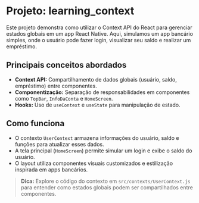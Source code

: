 # Projeto: learning_context

Este projeto demonstra como utilizar o Context API do React para gerenciar estados globais em um app React Native. Aqui, simulamos um app bancário simples, onde o usuário pode fazer login, visualizar seu saldo e realizar um empréstimo.

## Principais conceitos abordados
- **Context API:** Compartilhamento de dados globais (usuário, saldo, empréstimo) entre componentes.
- **Componentização:** Separação de responsabilidades em componentes como `TopBar`, `InfoDaConta` e `HomeScreen`.
- **Hooks:** Uso de `useContext` e `useState` para manipulação de estado.

## Como funciona
- O contexto `UserContext` armazena informações do usuário, saldo e funções para atualizar esses dados.
- A tela principal (`HomeScreen`) permite simular um login e exibe o saldo do usuário.
- O layout utiliza componentes visuais customizados e estilização inspirada em apps bancários.

> **Dica:** Explore o código do contexto em `src/contexts/UserContext.js` para entender como estados globais podem ser compartilhados entre componentes. 